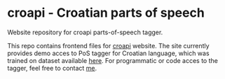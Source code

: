 # croapi - Croatian parts of speech
Website repository for croapi parts-of-speech tagger.

This repo contains frontend files for [croapi](https://croapi.github.io/vrste-rijeci) website. The site currently provides demo acces to PoS tagger for Croatian language, which was trained on dataset available [here](https://www.clarin.si/repository/xmlui/handle/11356/1183). 
For programmatic or code acces to the tagger, feel free to contact [me](https://github.com/mpavlovic).

